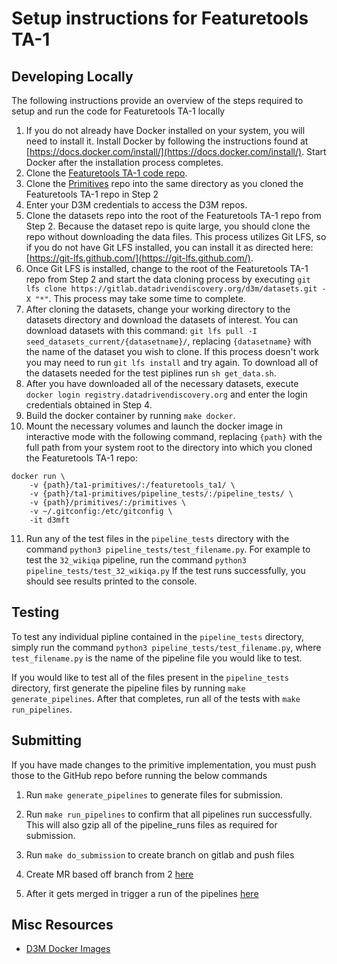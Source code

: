 # Setup instructions for Featuretools TA-1


## Developing Locally

The following instructions provide an overview of the steps required to setup and run
the code for Featuretools TA-1 locally

1. If you do not already have Docker installed on your system, you will need to install it. Install Docker by following the instructions found at [https://docs.docker.com/install/](https://docs.docker.com/install/). Start Docker after the installation process completes.
2. Clone the [Featuretools TA-1 code repo](https://github.com/Featuretools/ta1-primitives).
3. Clone the [Primitives](https://gitlab.com/thehomebrewnerd/primitives) repo into the same directory as you cloned the Featuretools TA-1 repo in Step 2
4. Enter your D3M credentials to access the D3M repos.
5. Clone the datasets repo into the root of the Featuretools TA-1 repo from Step 2. Because the dataset repo is quite large, you should clone the repo without downloading the data files. This process utilizes Git LFS, so if you do not have Git LFS installed, you can install it as directed here: [https://git-lfs.github.com/](https://git-lfs.github.com/).
6. Once Git LFS is installed, change to the root of the Featuretools TA-1 repo from Step 2 and start the data cloning process by executing `git lfs clone https://gitlab.datadrivendiscovery.org/d3m/datasets.git -X "*"`. This process may take some time to complete.
7. After cloning the datasets, change your working directory to the datasets directory and download the datasets of interest. You can download  datasets with this command: `git lfs pull -I seed_datasets_current/{datasetname}/`, replacing `{datasetname}` with the name of the dataset you wish to clone. If this process doesn't work you may need to run `git lfs install` and try again. To download all of the datasets needed for the test piplines run `sh get_data.sh`.
8. After you have downloaded all of the necessary datasets, execute `docker login registry.datadrivendiscovery.org` and enter the login credentials obtained in Step 4.
9. Build the docker container by running `make docker`.
10. Mount the necessary volumes and launch the docker image in interactive mode with the following command, replacing `{path}` with the full path from your system root to the directory into which you cloned the Featuretools TA-1 repo:

```
docker run \
    -v {path}/ta1-primitives/:/featuretools_ta1/ \
    -v {path}/ta1-primitives/pipeline_tests/:/pipeline_tests/ \
    -v {path}/primitives/:/primitives \
    -v ~/.gitconfig:/etc/gitconfig \
    -it d3mft
```

11. Run any of the test files in the `pipeline_tests` directory with the command `python3 pipeline_tests/test_filename.py`. For example to test the `32_wikiqa` pipeline, run the command `python3 pipeline_tests/test_32_wikiqa.py` If the test runs successfully, you should see results printed to the console.

## Testing

To test any individual pipline contained in the `pipeline_tests` directory, simply run the command `python3 pipeline_tests/test_filename.py`, where `test_filename.py` is the name of the pipeline file you would like to test.

If you would like to test all of the files present in the `pipeline_tests` directory, first generate the pipeline files by running `make generate_pipelines`. After that completes, run all of the tests with `make run_pipelines`.

## Submitting

If you have made changes to the primitive implementation, you must push those to the GitHub repo before running the below commands

1. Run `make generate_pipelines` to generate files for submission.

2. Run `make run_pipelines` to confirm that all pipelines run successfully. This will also gzip all of the pipeline_runs files as required for submission.

3. Run `make do_submission` to create branch on gitlab and push files

4. Create MR based off branch from 2 [here](https://gitlab.com/datadrivendiscovery/primitives/merge_requests)

5. After it gets merged in trigger a run of the pipelines [here](https://dash.datadrivendiscovery.org/pipelines)


## Misc Resources

* [D3M Docker Images](https://dash.datadrivendiscovery.org/docker)


